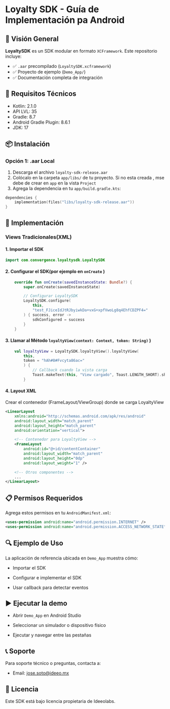 # Loyalty SDK - Guía de Implementación pa Android

## 📌 Visión General

**LoyaltySDK** es un SDK modular en formato `XCFramework`. Este repositorio incluye:

- ✅ `.aar` precompilado (`LoyaltySDK.xcframework`)
- ✅ Proyecto de ejemplo (`Demo_App/`)
- ✅ Documentación completa de integración

## 🚀 Requisitos Técnicos

- Kotlin: 2.1.0
- API LVL: 35
- Gradle: 8.7
- Android Gradle Plugin: 8.6.1
- JDK: 17


## 📦 Instalación

### Opción 1: .aar Local
1. Descarga el archivo `loyalty-sdk-release.aar`
2. Colócalo en la carpeta `app/libs/` de tu proyecto. Si no esta creada , mse debe de crear en `app` en la vista `Project`
3. Agrega la dependencia en tu `app/build.gradle.kts`:

```kotlin
dependencies {
    implementation(files("libs/loyalty-sdk-release.aar"))
}
```

## 🚀 Implementación

### Views Tradicionales(XML)

#### 1. Importar el SDK
```kotlin
import com.convergence.loyaltysdk.LoyaltySDK
```

#### 2. Configurar el SDK(por ejemplo en `onCreate` )
```kotlin
    override fun onCreate(savedInstanceState: Bundle?) {
        super.onCreate(savedInstanceState)

        // Configurar LoyaltySDK
        LoyaltySDK.configure(
            this,
            "test_FJiceIdJtRJbyiwkDa+vxG+xpfVwoLg8q4EhfCDZPF4="
        ) { success, error ->
            sdkConfigured = success
        }
    }
```

#### 3. Llamar al Método `loyaltyView(context: Context, token: String)` )
```kotlin
    val loyaltyView = LoyaltySDK.loyaltyView().loyaltyView(
        this,
        token = "hAh#8#Fvcyta86ac="
        ) {
            // Callback cuando la vista carga
            Toast.makeText(this, "View cargado", Toast.LENGTH_SHORT).show()
        }
```

#### 4. Layout XML
Crear el contenedor (FrameLayout/ViewGroup) donde se carga LoyaltyView
```xml
<LinearLayout
    xmlns:android="http://schemas.android.com/apk/res/android"
    android:layout_width="match_parent"
    android:layout_height="match_parent"
    android:orientation="vertical">

    <!-- Contenedor para LoyaltyView -->
    <FrameLayout
        android:id="@+id/contentContainer"
        android:layout_width="match_parent"
        android:layout_height="0dp"
        android:layout_weight="1" />

    <!-- Otros componentes -->
    ...
</LinearLayout>
```

## 📋 Permisos Requeridos

Agrega estos permisos en tu `AndroidManifest.xml`:

```xml
<uses-permission android:name="android.permission.INTERNET" />
<uses-permission android:name="android.permission.ACCESS_NETWORK_STATE" />
```

## 🔍 Ejemplo de Uso
La aplicación de referencia ubicada en `Demo_App` muestra cómo:

- Importar el SDK

- Configurar e implementar el SDK

- Usar callback para detectar eventos

## ▶️ Ejecutar la demo

- Abrir `Demo_App` en Android Studio

- Seleccionar un simulador o dispositivo físico

- Ejecutar y navegar entre las pestañas

## 📞 Soporte

Para soporte técnico o preguntas, contacta a:
- Email: jose.soto@ideeo.mx 

## 📄 Licencia

Este SDK está bajo licencia propietaria de Ideeolabs.

